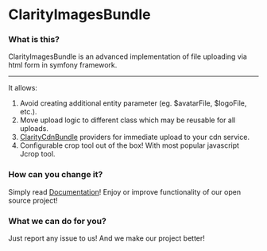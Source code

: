 ClarityImagesBundle
================

### What is this?

ClarityImagesBundle is an advanced implementation of file uploading via html form in symfony framework.
***
It allows:


1.  Avoid creating additional entity parameter (eg. $avatarFile, $logoFile, etc.).
2.  Move upload logic to different class which may be reusable for all uploads.
3.  [ClarityCdnBundle](https://github.com/clarity-project/ClarityCdnBundle/) providers for immediate upload to your cdn service.
4.  Configurable crop tool out of the box! With most popular javascript Jcrop tool.

### How can you change it?

Simply read [Documentation](https://github.com/clarity-project/ClarityImagesBundle/blob/master/Resources/doc/index.md)! Enjoy or improve functionality of our open source project!

### What we can do for you?

Just report any issue to us! And we make our project better!
